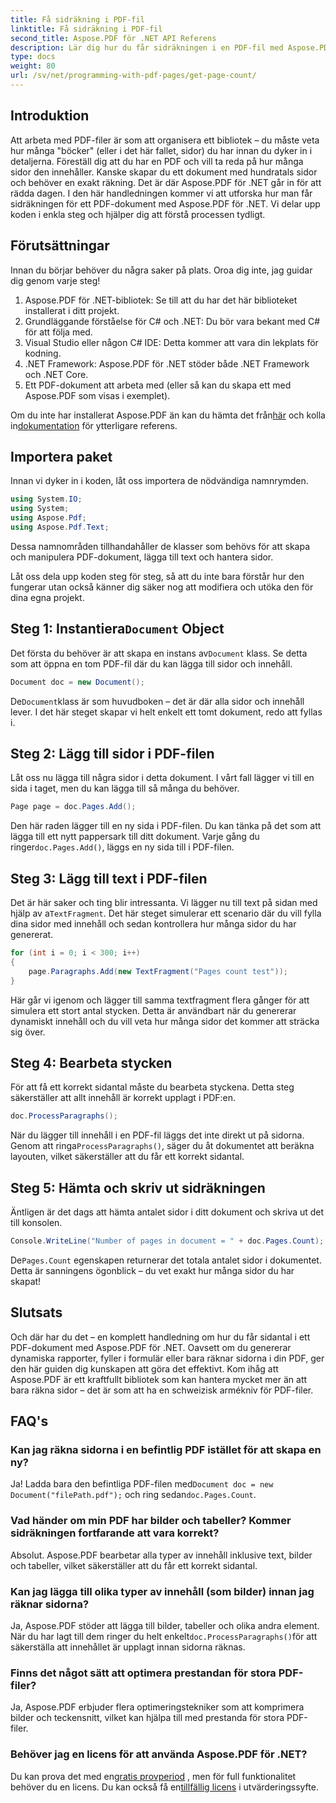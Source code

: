 ```yaml
---
title: Få sidräkning i PDF-fil
linktitle: Få sidräkning i PDF-fil
second_title: Aspose.PDF för .NET API Referens
description: Lär dig hur du får sidräkningen i en PDF-fil med Aspose.PDF för .NET. Följ vår steg-för-steg-guide för en enkel och effektiv lösning.
type: docs
weight: 80
url: /sv/net/programming-with-pdf-pages/get-page-count/
---
```

## Introduktion

Att arbeta med PDF-filer är som att organisera ett bibliotek – du måste veta hur många "böcker" (eller i det här fallet, sidor) du har innan du dyker in i detaljerna. Föreställ dig att du har en PDF och vill ta reda på hur många sidor den innehåller. Kanske skapar du ett dokument med hundratals sidor och behöver en exakt räkning. Det är där Aspose.PDF för .NET går in för att rädda dagen. I den här handledningen kommer vi att utforska hur man får sidräkningen för ett PDF-dokument med Aspose.PDF för .NET. Vi delar upp koden i enkla steg och hjälper dig att förstå processen tydligt.

## Förutsättningar

Innan du börjar behöver du några saker på plats. Oroa dig inte, jag guidar dig genom varje steg!

1. Aspose.PDF för .NET-bibliotek: Se till att du har det här biblioteket installerat i ditt projekt.
2. Grundläggande förståelse för C# och .NET: Du bör vara bekant med C# för att följa med.
3. Visual Studio eller någon C# IDE: Detta kommer att vara din lekplats för kodning.
4. .NET Framework: Aspose.PDF för .NET stöder både .NET Framework och .NET Core.
5. Ett PDF-dokument att arbeta med (eller så kan du skapa ett med Aspose.PDF som visas i exemplet).

 Om du inte har installerat Aspose.PDF än kan du hämta det från[här](https://releases.aspose.com/pdf/net/) och kolla in[dokumentation](https://reference.aspose.com/pdf/net/) för ytterligare referens.

## Importera paket

Innan vi dyker in i koden, låt oss importera de nödvändiga namnrymden.

```csharp
using System.IO;
using System;
using Aspose.Pdf;
using Aspose.Pdf.Text;
```

Dessa namnområden tillhandahåller de klasser som behövs för att skapa och manipulera PDF-dokument, lägga till text och hantera sidor.

Låt oss dela upp koden steg för steg, så att du inte bara förstår hur den fungerar utan också känner dig säker nog att modifiera och utöka den för dina egna projekt.

##  Steg 1: Instantiera`Document` Object

 Det första du behöver är att skapa en instans av`Document` klass. Se detta som att öppna en tom PDF-fil där du kan lägga till sidor och innehåll.

```csharp
Document doc = new Document();
```

 De`Document`klass är som huvudboken – det är där alla sidor och innehåll lever. I det här steget skapar vi helt enkelt ett tomt dokument, redo att fyllas i.

## Steg 2: Lägg till sidor i PDF-filen

Låt oss nu lägga till några sidor i detta dokument. I vårt fall lägger vi till en sida i taget, men du kan lägga till så många du behöver.

```csharp
Page page = doc.Pages.Add();
```

 Den här raden lägger till en ny sida i PDF-filen. Du kan tänka på det som att lägga till ett nytt pappersark till ditt dokument. Varje gång du ringer`doc.Pages.Add()`, läggs en ny sida till i PDF-filen.

## Steg 3: Lägg till text i PDF-filen

 Det är här saker och ting blir intressanta. Vi lägger nu till text på sidan med hjälp av a`TextFragment`. Det här steget simulerar ett scenario där du vill fylla dina sidor med innehåll och sedan kontrollera hur många sidor du har genererat.

```csharp
for (int i = 0; i < 300; i++)
{
    page.Paragraphs.Add(new TextFragment("Pages count test"));
}
```

Här går vi igenom och lägger till samma textfragment flera gånger för att simulera ett stort antal stycken. Detta är användbart när du genererar dynamiskt innehåll och du vill veta hur många sidor det kommer att sträcka sig över.

## Steg 4: Bearbeta stycken

För att få ett korrekt sidantal måste du bearbeta styckena. Detta steg säkerställer att allt innehåll är korrekt upplagt i PDF:en.

```csharp
doc.ProcessParagraphs();
```

 När du lägger till innehåll i en PDF-fil läggs det inte direkt ut på sidorna. Genom att ringa`ProcessParagraphs()`, säger du åt dokumentet att beräkna layouten, vilket säkerställer att du får ett korrekt sidantal.

## Steg 5: Hämta och skriv ut sidräkningen

Äntligen är det dags att hämta antalet sidor i ditt dokument och skriva ut det till konsolen.

```csharp
Console.WriteLine("Number of pages in document = " + doc.Pages.Count);
```

 De`Pages.Count` egenskapen returnerar det totala antalet sidor i dokumentet. Detta är sanningens ögonblick – du vet exakt hur många sidor du har skapat!

## Slutsats

Och där har du det – en komplett handledning om hur du får sidantal i ett PDF-dokument med Aspose.PDF för .NET. Oavsett om du genererar dynamiska rapporter, fyller i formulär eller bara räknar sidorna i din PDF, ger den här guiden dig kunskapen att göra det effektivt. Kom ihåg att Aspose.PDF är ett kraftfullt bibliotek som kan hantera mycket mer än att bara räkna sidor – det är som att ha en schweizisk armékniv för PDF-filer.

## FAQ's

### Kan jag räkna sidorna i en befintlig PDF istället för att skapa en ny?  
 Ja! Ladda bara den befintliga PDF-filen med`Document doc = new Document("filePath.pdf");` och ring sedan`doc.Pages.Count`.

### Vad händer om min PDF har bilder och tabeller? Kommer sidräkningen fortfarande att vara korrekt?  
Absolut. Aspose.PDF bearbetar alla typer av innehåll inklusive text, bilder och tabeller, vilket säkerställer att du får ett korrekt sidantal.

### Kan jag lägga till olika typer av innehåll (som bilder) innan jag räknar sidorna?  
 Ja, Aspose.PDF stöder att lägga till bilder, tabeller och olika andra element. När du har lagt till dem ringer du helt enkelt`doc.ProcessParagraphs()`för att säkerställa att innehållet är upplagt innan sidorna räknas.

### Finns det något sätt att optimera prestandan för stora PDF-filer?  
Ja, Aspose.PDF erbjuder flera optimeringstekniker som att komprimera bilder och teckensnitt, vilket kan hjälpa till med prestanda för stora PDF-filer.

### Behöver jag en licens för att använda Aspose.PDF för .NET?  
 Du kan prova det med en[gratis provperiod](https://releases.aspose.com/) , men för full funktionalitet behöver du en licens. Du kan också få en[tillfällig licens](https://purchase.aspose.com/temporary-license/) i utvärderingssyfte.